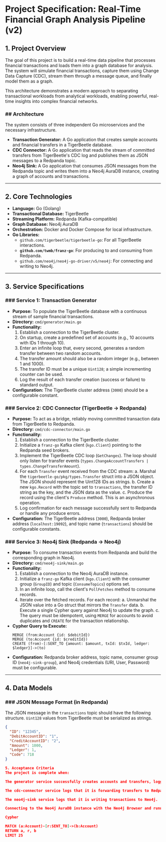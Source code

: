 # Project Specification: Real-Time Financial Graph Analysis Pipeline (v2)

## 1. Project Overview

The goal of this project is to build a real-time data pipeline that processes financial transactions and loads them into a graph database for analysis. The system will simulate financial transactions, capture them using Change Data Capture (CDC), stream them through a message queue, and finally model them as a graph.

This architecture demonstrates a modern approach to separating transactional workloads from analytical workloads, enabling powerful, real-time insights into complex financial networks.

### ## Architecture

The system consists of three independent Go microservices and the necessary infrastructure.



* **Transaction Generator:** A Go application that creates sample accounts and financial transfers in a TigerBeetle database.
* **CDC Connector:** A Go application that reads the stream of committed transfers from TigerBeetle's CDC log and publishes them as JSON messages to a Redpanda topic.
* **Neo4j Sink:** A Go application that consumes JSON messages from the Redpanda topic and writes them into a Neo4j AuraDB instance, creating a graph of accounts and transactions.

---

## 2. Core Technologies

* **Language:** Go (Golang)
* **Transactional Database:** TigerBeetle
* **Streaming Platform:** Redpanda (Kafka-compatible)
* **Graph Database:** Neo4j AuraDB
* **Orchestration:** Docker and Docker Compose for local infrastructure.
* **Go Libraries:**
    * `github.com/tigerbeetle/tigerbeetle-go`: For all TigerBeetle interactions.
    * **`github.com/twmb/franz-go`**: For producing to and consuming from Redpanda.
    * `github.com/neo4j/neo4j-go-driver/v5/neo4j`: For connecting and writing to Neo4j.

---

## 3. Service Specifications

### ### Service 1: Transaction Generator

* **Purpose:** To populate the TigerBeetle database with a continuous stream of sample financial transactions.
* **Directory:** `cmd/generator/main.go`
* **Functionality:**
    1.  Establish a connection to the TigerBeetle cluster.
    2.  On startup, create a predefined set of accounts (e.g., 10 accounts with IDs 1 through 10).
    3.  Enter an infinite loop that, every second, generates a random transfer between two random accounts.
    4.  The transfer amount should also be a random integer (e.g., between 1 and 1000).
    5.  The transfer ID must be a unique `Uint128`; a simple incrementing counter can be used.
    6.  Log the result of each transfer creation (success or failure) to standard output.
* **Configuration:** The TigerBeetle cluster address (`3000`) should be a configurable constant.

### ### Service 2: CDC Connector (TigerBeetle -> Redpanda)

* **Purpose:** To act as a bridge, reliably moving committed transaction data from TigerBeetle to Redpanda.
* **Directory:** `cmd/cdc-connector/main.go`
* **Functionality:**
    1.  Establish a connection to the TigerBeetle cluster.
    2.  Initialize a `franz-go` Kafka client (`kgo.Client`) pointing to the Redpanda seed brokers.
    3.  Implement the TigerBeetle CDC loop (`GetChanges`). The loop should only listen for transfer events (`types.ChangeAccountTransfers | types.ChangeTransferAmount`).
    4.  For each `Transfer` event received from the CDC stream:
        a. Marshal the `tigerbeetle-go/pkg/types.Transfer` struct into a JSON object. The JSON should represent the Uint128 IDs as strings.
        b. Create a new `kgo.Record` with the topic set to `transactions`, the transfer ID string as the key, and the JSON data as the value.
        c. Produce the record using the client's `Produce` method. This is an asynchronous operation.
    5.  Log confirmation for each message successfully sent to Redpanda or handle any produce errors.
* **Configuration:** The TigerBeetle address (`3000`), Redpanda broker address (`localhost:19092`), and topic name (`transactions`) should be configurable constants.

### ### Service 3: Neo4j Sink (Redpanda -> Neo4j)

* **Purpose:** To consume transaction events from Redpanda and build the corresponding graph in Neo4j.
* **Directory:** `cmd/neo4j-sink/main.go`
* **Functionality:**
    1.  Establish a connection to the Neo4j AuraDB instance.
    2.  Initialize a `franz-go` Kafka client (`kgo.Client`) with the consumer group (`GroupID`) and topic (`ConsumeTopics`) options set.
    3.  In an infinite loop, call the client's `PollFetches` method to consume records.
    4.  Iterate over the fetched records. For each record:
        a. Unmarshal the JSON value into a Go struct that mirrors the `Transfer` data.
        b. Execute a single Cypher query against Neo4j to update the graph.
        c. The query must be idempotent, using `MERGE` for accounts to avoid duplicates and `CREATE` for the transaction relationship.
* **Cypher Query to Execute:**
    ```cypher
    MERGE (from:Account {id: $debitId})
    MERGE (to:Account {id: $creditId})
    CREATE (from)-[:SENT_TO {amount: $amount, txId: $txId, ledger: $ledger}]->(to)
    ```
* **Configuration:** Redpanda broker address, topic name, consumer group ID (`neo4j-sink-group`), and Neo4j credentials (URI, User, Password) must be configurable.

---

## 4. Data Models

### ### JSON Message Format (in Redpanda)

The JSON message in the `transactions` topic should have the following structure. `Uint128` values from TigerBeetle must be serialized as strings.

```json
{
  "ID": "12345",
  "DebitAccountID": "1",
  "CreditAccountID": "2",
  "Amount": 1000,
  "Ledger": 1,
  "Code": 718
}

5. Acceptance Criteria
The project is complete when:

The generator service successfully creates accounts and transfers, logging its activity.

The cdc-connector service logs that it is forwarding transfers to Redpanda.

The neo4j-sink service logs that it is writing transactions to Neo4j.

Connecting to the Neo4j AuraDB instance with the Neo4j Browser and running the following query returns a graph of accounts and their transactions:

Cypher

MATCH (a:Account)-[r:SENT_TO]->(b:Account)
RETURN a, r, b
LIMIT 25
